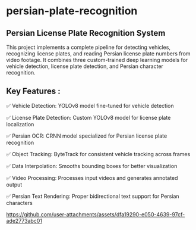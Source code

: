 # persian-plate-recognition
## Persian License Plate Recognition System
This project implements a complete pipeline for detecting vehicles, recognizing license plates, and reading Persian license plate numbers from video footage. It combines three custom-trained deep learning models for vehicle detection, license plate detection, and Persian character recognition.


## Key Features :

✅​ Vehicle Detection: YOLOv8 model fine-tuned for vehicle detection

✅​ License Plate Detection: Custom YOLOv8 model for license plate localization

✅​ Persian OCR: CRNN model specialized for Persian license plate recognition

✅​ Object Tracking: ByteTrack for consistent vehicle tracking across frames

✅​ Data Interpolation: Smooths bounding boxes for better visualization

✅​ Video Processing: Processes input videos and generates annotated output

✅​ Persian Text Rendering: Proper bidirectional text support for Persian characters






https://github.com/user-attachments/assets/dfa19290-e050-4639-97cf-ade2773abc01


